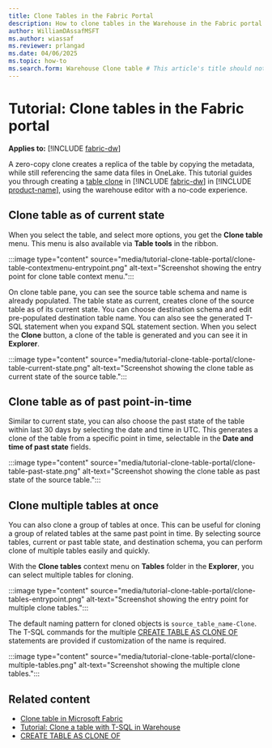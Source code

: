 ```yaml
---
title: Clone Tables in the Fabric Portal
description: How to clone tables in the Warehouse in the Fabric portal.
author: WilliamDAssafMSFT
ms.author: wiassaf
ms.reviewer: prlangad
ms.date: 04/06/2025
ms.topic: how-to
ms.search.form: Warehouse Clone table # This article's title should not change. If so, contact engineering.
---
```

# Tutorial: Clone tables in the Fabric portal

**Applies to:** [!INCLUDE [fabric-dw](includes/applies-to-version/fabric-dw.md)]

A zero-copy clone creates a replica of the table by copying the metadata, while still referencing the same data files in OneLake. This tutorial guides you through creating a [table clone](clone-table.md) in [!INCLUDE [fabric-dw](includes/fabric-dw.md)] in [!INCLUDE [product-name](../includes/product-name.md)], using the warehouse editor with a no-code experience.

## Clone table as of current state

When you select the table, and select more options, you get the **Clone table** menu. This menu is also available via **Table tools** in the ribbon.

:::image type="content" source="media/tutorial-clone-table-portal/clone-table-contextmenu-entrypoint.png" alt-text="Screenshot showing the entry point for clone table context menu.":::

On clone table pane, you can see the source table schema and name is already populated. The table state as current, creates clone of the source table as of its current state. You can choose destination schema and edit pre-populated destination table name. You can also see the generated T-SQL statement when you expand SQL statement section. When you select the **Clone** button, a clone of the table is generated and you can see it in **Explorer**.

:::image type="content" source="media/tutorial-clone-table-portal/clone-table-current-state.png" alt-text="Screenshot showing the clone table as current state of the source table.":::

## Clone table as of past point-in-time

Similar to current state, you can also choose the past state of the table within last 30 days by selecting the date and time in UTC. This generates a clone of the table from a specific point in time, selectable in the **Date and time of past state** fields.

:::image type="content" source="media/tutorial-clone-table-portal/clone-table-past-state.png" alt-text="Screenshot showing the clone table as past state of the source table.":::

## Clone multiple tables at once

You can also clone a group of tables at once. This can be useful for cloning a group of related tables at the same past point in time. By selecting source tables, current or past table state, and destination schema, you can perform clone of multiple tables easily and quickly.

With the **Clone tables** context menu on **Tables** folder in the **Explorer**, you can select multiple tables for cloning.

   :::image type="content" source="media/tutorial-clone-table-portal/clone-tables-entrypoint.png" alt-text="Screenshot showing the entry point for multiple clone tables.":::

The default naming pattern for cloned objects is `source_table_name-Clone`. The T-SQL commands for the multiple [CREATE TABLE AS CLONE OF](/sql/t-sql/statements/create-table-as-clone-of-transact-sql?view=fabric&preserve-view=true) statements are provided if customization of the name is required.

   :::image type="content" source="media/tutorial-clone-table-portal/clone-multiple-tables.png" alt-text="Screenshot showing the multiple clone tables.":::

## Related content

- [Clone table in Microsoft Fabric](clone-table.md)
- [Tutorial: Clone a table with T-SQL in Warehouse](tutorial-clone-table.md)
- [CREATE TABLE AS CLONE OF](/sql/t-sql/statements/create-table-as-clone-of-transact-sql?view=fabric&preserve-view=true)
